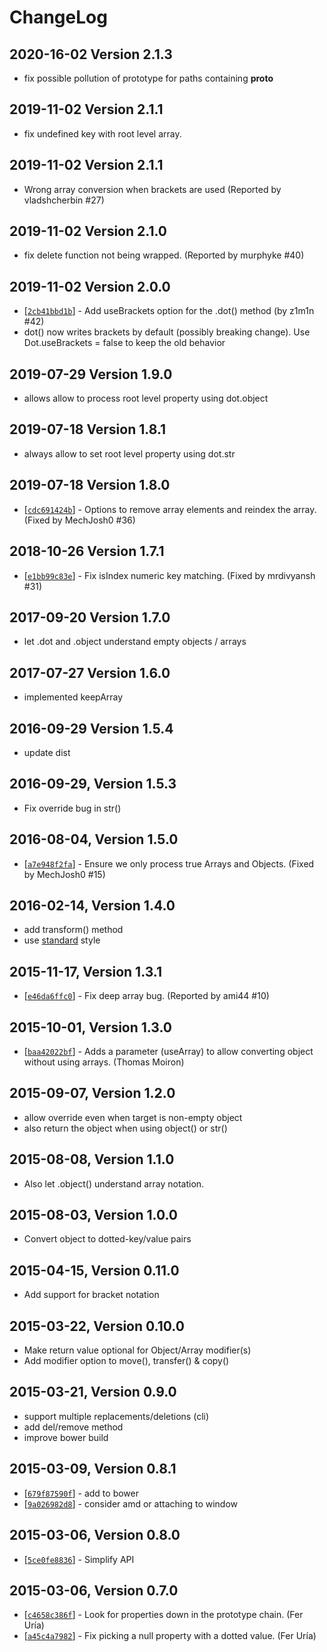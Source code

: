 # ChangeLog

## 2020-16-02 Version 2.1.3
* fix possible pollution of prototype for paths containing __proto__

## 2019-11-02 Version 2.1.1
* fix undefined key with root level array.

## 2019-11-02 Version 2.1.1
* Wrong array conversion when brackets are used (Reported by vladshcherbin #27)

## 2019-11-02 Version 2.1.0
* fix delete function not being wrapped. (Reported by murphyke #40)

## 2019-11-02 Version 2.0.0
* [[`2cb41bbd1b`](https://github.com/rhalff/dot-object/commit/2cb41bbd1b)] - Add useBrackets option for the .dot() method (by z1m1n #42)
* dot() now writes brackets by default (possibly breaking change).
  Use Dot.useBrackets = false to keep the old behavior

## 2019-07-29 Version 1.9.0
* allows allow to process root level property using dot.object

## 2019-07-18 Version 1.8.1
* always allow to set root level property using dot.str

## 2019-07-18 Version 1.8.0
* [[`cdc691424b`](https://github.com/rhalff/dot-object/commit/cdc691424b)] - Options to remove array elements and reindex the array. (Fixed by MechJosh0 #36)

## 2018-10-26 Version 1.7.1
* [[`e1bb99c83e`](https://github.com/rhalff/dot-object/commit/e1bb99c83e)] - Fix isIndex numeric key matching. (Fixed by mrdivyansh #31)

## 2017-09-20 Version 1.7.0
* let .dot and .object understand empty objects / arrays

## 2017-07-27 Version 1.6.0
* implemented keepArray

## 2016-09-29 Version 1.5.4
* update dist

## 2016-09-29, Version 1.5.3
* Fix override bug in str()

## 2016-08-04, Version 1.5.0
* [[`a7e948f2fa`](https://github.com/rhalff/dot-object/commit/a7e948f2fa)] - Ensure we only process true Arrays and Objects. (Fixed by MechJosh0 #15)

## 2016-02-14, Version 1.4.0
* add transform() method
* use [standard](https://github.com/feross/standard/) style

## 2015-11-17, Version 1.3.1
* [[`e46da6ffc0`](https://github.com/rhalff/dot-object/commit/e46da6ffc0)] - Fix deep array bug. (Reported by ami44 #10)

## 2015-10-01, Version 1.3.0
* [[`baa42022bf`](https://github.com/rhalff/dot-object/commit/baa42022bf)] - Adds a parameter (useArray) to allow converting object without using arrays. (Thomas Moiron)

## 2015-09-07, Version 1.2.0
* allow override even when target is non-empty object
* also return the object when using object() or str()

## 2015-08-08, Version 1.1.0
* Also let .object() understand array notation.

## 2015-08-03, Version 1.0.0
* Convert object to dotted-key/value pairs

## 2015-04-15, Version 0.11.0
* Add support for bracket notation

## 2015-03-22, Version 0.10.0
* Make return value optional for Object/Array modifier(s)
* Add modifier option to move(), transfer() & copy()

## 2015-03-21, Version 0.9.0
* support multiple replacements/deletions (cli)
* add del/remove method
* improve bower build

## 2015-03-09, Version 0.8.1

* [[`679f87590f`](https://github.com/rhalff/dot-object/commit/679f87590f)] - add to bower
* [[`9a026982d8`](https://github.com/rhalff/dot-object/commit/9a026982d8)] - consider amd or attaching to window

## 2015-03-06, Version 0.8.0

* [[`5ce0fe8836`](https://github.com/rhalff/dot-object/commit/5ce0fe8836)] - Simplify API

## 2015-03-06, Version 0.7.0

* [[`c4658c386f`](https://github.com/rhalff/dot-object/commit/c4658c386f)] - Look for properties down in the prototype chain. (Fer Uría)
* [[`a45c4a7982`](https://github.com/rhalff/dot-object/commit/a45c4a7982)] - Fix picking a null property with a dotted value. (Fer Uría)
